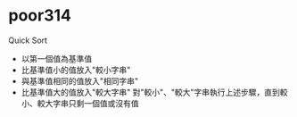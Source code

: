 # poor314
Quick Sort
- 以第一個值為基準值
- 比基準值小的值放入"較小字串"
- 與基準值相同的值放入"相同字串"
- 比基準值大的值放入"較大字串"
對"較小"、"較大"字串執行上述步驟，直到較小、較大字串只剩一個值或沒有值
